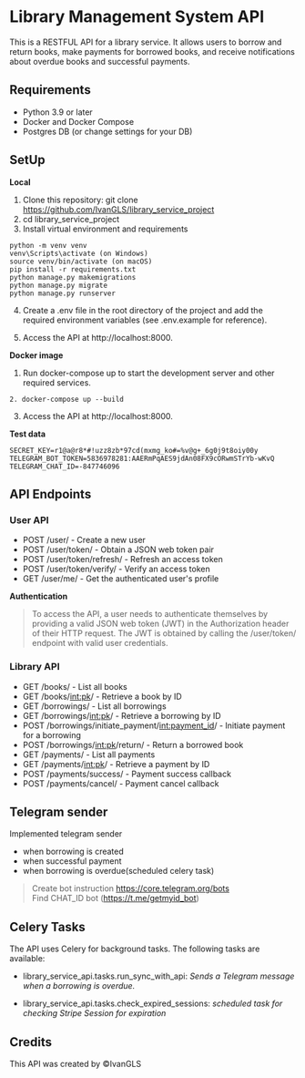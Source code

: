 ﻿# Library Management System API
This is a RESTFUL API for a library service. It allows users to borrow and return books, make payments for borrowed books, and receive notifications about overdue books and successful payments.

## Requirements
- Python 3.9 or later
- Docker and Docker Compose
- Postgres DB (or change settings for your DB)
## SetUp
**Local**
1. Clone this repository: git clone https://github.com/IvanGLS/library_service_project
2. cd library_service_project
3. Install virtual environment and requirements
```
python -m venv venv
venv\Scripts\activate (on Windows)
source venv/bin/activate (on macOS)
pip install -r requirements.txt
python manage.py makemigrations
python manage.py migrate
python manage.py runserver
```
4. Create a .env file in the root directory of the project and add the required environment variables (see .env.example for reference).
   
5. Access the API at http://localhost:8000.

**Docker image**

1. Run docker-compose up to start the development server and other required services.
```
2. docker-compose up --build
```
3. Access the API at http://localhost:8000.

**Test data**
```
SECRET_KEY=r1@a@r8*#!uzz8zb*97cd(mxmg_ko#=%v@g+_6g0j9t8oiy00y
TELEGRAM_BOT_TOKEN=5836978281:AAERmPqAES9jdAn08FX9cORwmSTrYb-wKvQ
TELEGRAM_CHAT_ID=-847746096
```

## API Endpoints

### User API
- POST /user/ - Create a new user
- POST /user/token/ - Obtain a JSON web token pair
- POST /user/token/refresh/ - Refresh an access token
- POST /user/token/verify/ - Verify an access token
- GET /user/me/ - Get the authenticated user's profile

**Authentication**
> To access the API, a user needs to authenticate themselves by providing a valid JSON web token (JWT) in the Authorization header of their HTTP request. The JWT is obtained by calling the /user/token/ endpoint with valid user credentials.

### Library API
- GET /books/ - List all books
- GET /books/<int:pk>/ - Retrieve a book by ID
- GET /borrowings/ - List all borrowings
- GET /borrowings/<int:pk>/ - Retrieve a borrowing by ID
- POST /borrowings/initiate_payment/<int:payment_id>/ - Initiate payment for a borrowing
- POST /borrowings/<int:pk>/return/ - Return a borrowed book
- GET /payments/ - List all payments
- GET /payments/<int:pk>/ - Retrieve a payment by ID
- POST /payments/success/ - Payment success callback
- POST /payments/cancel/ - Payment cancel callback

## Telegram sender
Implemented telegram sender 

- when borrowing is created
- when successful payment
- when borrowing is overdue(scheduled celery task)
> Create bot instruction https://core.telegram.org/bots  
 Find CHAT_ID bot (https://t.me/getmyid_bot)


## Celery Tasks
The API uses Celery for background tasks. The following tasks are available:

- library_service_api.tasks.run_sync_with_api: *Sends a Telegram message when a borrowing is overdue.*

- library_service_api.tasks.check_expired_sessions: *scheduled task for checking Stripe Session for expiration*


## Credits
This API was created by ©IvanGLS
